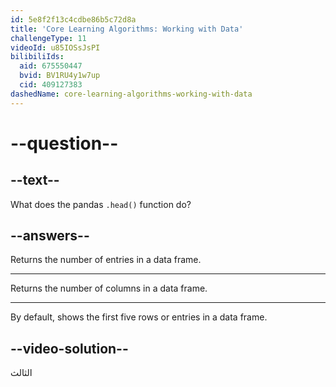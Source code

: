 ```yaml
---
id: 5e8f2f13c4cdbe86b5c72d8a
title: 'Core Learning Algorithms: Working with Data'
challengeType: 11
videoId: u85IOSsJsPI
bilibiliIds:
  aid: 675550447
  bvid: BV1RU4y1w7up
  cid: 409127383
dashedName: core-learning-algorithms-working-with-data
---
```


# --question--

## --text--

What does the pandas `.head()` function do?

## --answers--

Returns the number of entries in a data frame.

---

Returns the number of columns in a data frame.

---

By default, shows the first five rows or entries in a data frame.

## --video-solution--

الثالث

